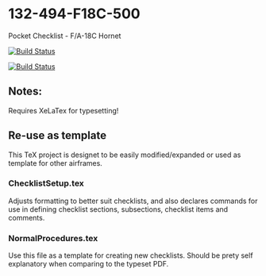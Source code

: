 # 132-494-F18C-500
Pocket Checklist - F/A-18C Hornet

[![Build Status](https://travis-ci.org/jkhoel/132-494-F18C-500.png?branch=master)](https://travis-ci.org/jkhoel/132-494-F18C-500)

[![Build Status](https://travis-ci.org/jkhoel/132-494-F18C-500.png?branch=master)](https://travis-ci.org/jkhoel/132-494-F18C-500)

## Notes:
Requires XeLaTex for typesetting!

## Re-use as template
This TeX project is designet to be easily modified/expanded or used as template for other airframes.

### ChecklistSetup.tex
Adjusts formatting to better suit checklists, and also declares commands for use in defining checklist sections, subsections, checklist items and comments.

### NormalProcedures.tex
Use this file as a template for creating new checklists. Should be prety self explanatory when comparing to the typeset PDF.
